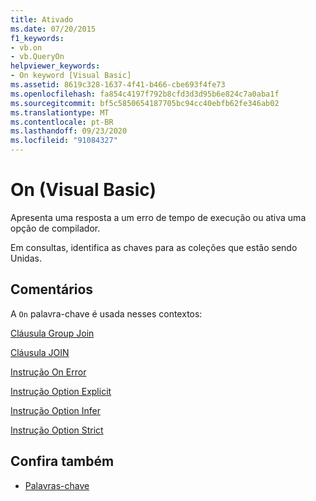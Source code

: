 ```yaml
---
title: Ativado
ms.date: 07/20/2015
f1_keywords:
- vb.on
- vb.QueryOn
helpviewer_keywords:
- On keyword [Visual Basic]
ms.assetid: 8619c328-1637-4f41-b466-cbe693f4fe73
ms.openlocfilehash: fa854c4197f792b8cfd3d3d95b6e824c7a0aba1f
ms.sourcegitcommit: bf5c5850654187705bc94cc40ebfb62fe346ab02
ms.translationtype: MT
ms.contentlocale: pt-BR
ms.lasthandoff: 09/23/2020
ms.locfileid: "91084327"
---
```

# <a name="on-visual-basic"></a>On (Visual Basic)

Apresenta uma resposta a um erro de tempo de execução ou ativa uma opção de compilador.  
  
 Em consultas, identifica as chaves para as coleções que estão sendo Unidas.  
  
## <a name="remarks"></a>Comentários  

 A `On` palavra-chave é usada nesses contextos:  
  
 [Cláusula Group Join](../language-reference/queries/group-join-clause.md)  
  
 [Cláusula JOIN](../language-reference/queries/join-clause.md)  
  
 [Instrução On Error](../language-reference/statements/on-error-statement.md)  
  
 [Instrução Option Explicit](../language-reference/statements/option-explicit-statement.md)  
  
 [Instrução Option Infer](../language-reference/statements/option-infer-statement.md)  
  
 [Instrução Option Strict](../language-reference/statements/option-strict-statement.md)  
  
## <a name="see-also"></a>Confira também

- [Palavras-chave](../language-reference/keywords/index.md)
